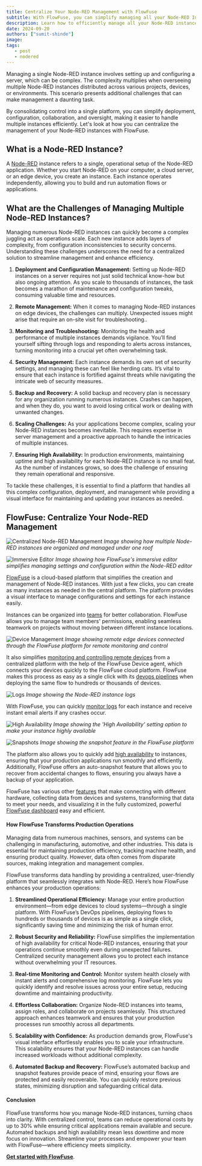```yaml
---
title: Centralize Your Node-RED Management with FlowFuse
subtitle: With FlowFuse, you can simplify managing all your Node-RED Instances
description: Learn how to efficiently manage all your Node-RED instances from a single location with FlowFuse to streamline operations.
date: 2024-09-20
authors: ["sumit-shinde"]
image: 
tags:
   - post
   - nodered
---
```


Managing a single Node-RED instance involves setting up and configuring a server, which can be complex. The complexity multiplies when overseeing multiple Node-RED instances distributed across various projects, devices, or environments. This scenario presents additional challenges that can make management a daunting task.

<!--more-->

By consolidating control into a single platform, you can simplify deployment, configuration, collaboration, and oversight, making it easier to handle multiple instances efficiently. Let's look at how you can centralize the management of your Node-RED instances with FlowFuse. 

## What is a Node-RED Instance?

A [Node-RED](/node-red/) instance refers to a single, operational setup of the Node-RED application. Whether you start Node-RED on your computer, a cloud server, or an edge device, you create an instance. Each instance operates independently, allowing you to build and run automation flows or applications.

## What are the Challenges of Managing Multiple Node-RED Instances?

Managing numerous Node-RED instances can quickly become a complex juggling act as operations scale. Each new instance adds layers of complexity, from configuration inconsistencies to security concerns. Understanding these challenges underscores the need for a centralized solution to streamline management and enhance efficiency.

1. **Deployment and Configuration Management:** Setting up Node-RED instances on a server requires not just solid technical know-how but also ongoing attention. As you scale to thousands of instances, the task becomes a marathon of maintenance and configuration tweaks, consuming valuable time and resources.

2. **Remote Management:** When it comes to managing Node-RED instances on edge devices, the challenges can multiply. Unexpected issues might arise that require an on-site visit for troubleshooting..

3. **Monitoring and Troubleshooting:** Monitoring the health and performance of multiple instances demands vigilance. You’ll find yourself sifting through logs and responding to alerts across instances, turning monitoring into a crucial yet often overwhelming task.

4. **Security Management:** Each instance demands its own set of security settings, and managing these can feel like herding cats. It’s vital to ensure that each instance is fortified against threats while navigating the intricate web of security measures.

5. **Backup and Recovery:** A solid backup and recovery plan is necessary for any organization running numerous instances. Crashes can happen, and when they do, you want to avoid losing critical work or dealing with unwanted changes.

6. **Scaling Challenges:** As your applications become complex, scaling your Node-RED instances becomes inevitable. This requires expertise in server management and a proactive approach to handle the intricacies of multiple instances.

7. **Ensuring High Availability:** In production environments, maintaining uptime and high availability for each Node-RED instance is no small feat. As the number of instances grows, so does the challenge of ensuring they remain operational and responsive.

To tackle these challenges, it is essential to find a platform that handles all this complex configuration, deployment, and management while providing a visual interface for maintaining and updating your instances as needed.

## FlowFuse: Centralize Your Node-RED Management

![Centralized Node-RED Management](./images/instances.png)
_Image showing how multiple Node-RED instances are organized and managed under one roof_

![Immersive Editor](./images/imersive-editor.png)
_Image showing how FlowFuse's immersive editor simplifies managing settings and configuration within the Node-RED editor_

[FlowFuse](/) is a cloud-based platform that simplifies the creation and management of Node-RED instances. With just a few clicks, you can create as many instances as needed in the central platform. The platform provides a visual interface to manage configurations and settings for each instance easily. 

Instances can be organized into [teams](/docs/user/team/#teams) for better collaboration. FlowFuse allows you to manage team members' permissions, enabling seamless teamwork on projects without moving between different instance locations.

![Device Management](./images/devices.png)
_Image showing remote edge devices connected through the FlowFuse platform for remote monitoring and control_

It also simplifies [monitoring and controlling remote devices](/solutions/device-management/) from a centralized platform with the help of the FlowFuse Device agent, which connects your devices quickly to the FlowFuse cloud platform. FlowFuse makes this process as easy as a single click with its [devops pipelines](/docs/user/devops-pipelines/#devops-pipelines) when deploying the same flow to hundreds or thousands of devices.

![Logs](./images/log.png)
_Image showing the Node-RED instance logs_

With FlowFuse, you can quickly [monitor logs](/docs/user/logs/#logs) for each instance and receive instant email alerts if any crashes occur. 

![High Availability](./images/high-availablity.png)
_Image showing the 'High Availability' setting option to make your instance highly available_

![Snapshots](./images/snapshots.png)
_Image showing the snapshot feature in the FlowFuse platform_

The platform also allows you to quickly add [high availability](/docs/user/high-availability/) to instances, ensuring that your production applications run smoothly and efficiently. Additionally, FlowFuse offers an auto-snapshot feature that allows you to recover from accidental changes to flows, ensuring you always have a backup of your application.

FlowFuse has various other [features](/product/features/) that make connecting with different hardware, collecting data from devices and systems, transforming that data to meet your needs, and visualizing it in the fully customized, powerful [FlowFuse dashboard](https://dashboard.flowfuse.com/) easy and efficient.

#### How FlowFuse Transforms Production Operations

Managing data from numerous machines, sensors, and systems can be challenging in manufacturing, automotive, and other industries. This data is essential for maintaining production efficiency, tracking machine health, and ensuring product quality. However, data often comes from disparate sources, making integration and management complex.

FlowFuse transforms data handling by providing a centralized, user-friendly platform that seamlessly integrates with Node-RED. Here’s how FlowFuse enhances your production operations:

1. **Streamlined Operational Efficiency:** Manage your entire production environment—from edge devices to cloud systems—through a single platform. With FlowFuse’s DevOps pipelines, deploying flows to hundreds or thousands of devices is as simple as a single click, significantly saving time and minimizing the risk of human error.

2. **Robust Security and Reliability:** FlowFuse simplifies the implementation of high availability for critical Node-RED instances, ensuring that your operations continue smoothly even during unexpected failures. Centralized security management allows you to protect each instance without overwhelming your IT resources.

3. **Real-time Monitoring and Control:** Monitor system health closely with instant alerts and comprehensive log monitoring. FlowFuse lets you quickly identify and resolve issues across your entire setup, reducing downtime and maintaining productivity.

4. **Effortless Collaboration:** Organize Node-RED instances into teams, assign roles, and collaborate on projects seamlessly. This structured approach enhances teamwork and ensures that your production processes run smoothly across all departments.

5. **Scalability with Confidence:** As production demands grow, FlowFuse's visual interface effortlessly enables you to scale your infrastructure. This scalability ensures that your Node-RED instances can handle increased workloads without additional complexity.

6. **Automated Backup and Recovery:** FlowFuse’s automated backup and snapshot features provide peace of mind, ensuring your flows are protected and easily recoverable. You can quickly restore previous states, minimizing disruption and safeguarding critical data.

#### Conclusion

FlowFuse transforms how you manage Node-RED instances, turning chaos into clarity. With centralized control, teams can reduce operational costs by up to 30% while ensuring critical applications remain available and secure. Automated backups and high availability mean less downtime and more focus on innovation. Streamline your processes and empower your team with FlowFuse—where efficiency meets simplicity.

[**Get started with FlowFuse**](https://app.flowfuse.com/account/create/).
